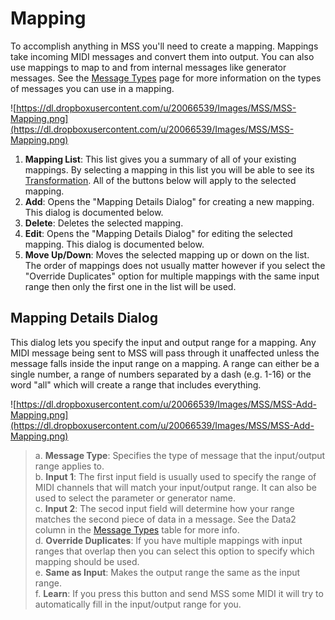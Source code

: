 # Mapping #

To accomplish anything in MSS you'll need to create a mapping. Mappings take incoming MIDI messages and convert them into output. You can also use mappings to map to and from internal messages like generator messages. See the [Message Types](MessageTypes.md) page for more information on the types of messages you can use in a mapping.

![https://dl.dropboxusercontent.com/u/20066539/Images/MSS/MSS-Mapping.png](https://dl.dropboxusercontent.com/u/20066539/Images/MSS/MSS-Mapping.png)
  1. **Mapping List**: This list gives you a summary of all of your existing mappings. By selecting a mapping in this list you will be able to see its [Transformation](Transformation.md). All of the buttons below will apply to the selected mapping.
  1. **Add**: Opens the "Mapping Details Dialog" for creating a new mapping. This dialog is documented below.
  1. **Delete**: Deletes the selected mapping.
  1. **Edit**: Opens the "Mapping Details Dialog" for editing the selected mapping. This dialog is documented below.
  1. **Move Up/Down**: Moves the selected mapping up or down on the list. The order of mappings does not usually matter however if you select the "Override Duplicates" option for multiple mappings with the same input range then only the first one in the list will be used.

## Mapping Details Dialog ##

This dialog lets you specify the input and output range for a mapping. Any MIDI message being sent to MSS will pass through it unaffected unless the message falls inside the input range on a mapping. A range can either be a single number, a range of numbers separated by a dash (e.g. 1-16) or the word "all" which will create a range that includes everything.

![https://dl.dropboxusercontent.com/u/20066539/Images/MSS/MSS-Add-Mapping.png](https://dl.dropboxusercontent.com/u/20066539/Images/MSS/MSS-Add-Mapping.png)

> a. **Message Type**: Specifies the type of message that the input/output range applies to. <br />
> b. **Input 1**: The first input field is usually used to specify the range of MIDI channels that will match your input/output range. It can also be used to select the parameter or generator name. <br />
> c. **Input 2**: The secod input field will determine how your range matches the second piece of data in a message. See the Data2 column in the [Message Types](MessageTypes.md) table for more info. <br />
> d. **Override Duplicates**: If you have multiple mappings with input ranges that overlap then you can select this option to specify which mapping should be used. <br />
> e. **Same as Input**: Makes the output range the same as the input range. <br />
> f. **Learn**: If you press this button and send MSS some MIDI it will try to automatically fill in the input/output range for you. <br />